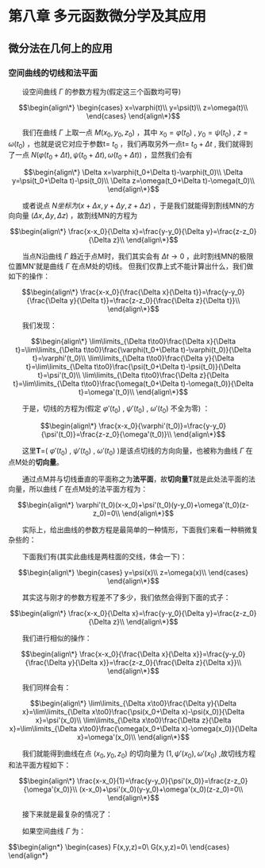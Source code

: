 # 第八章 多元函数微分学及其应用
## 微分法在几何上的应用

### 空间曲线的切线和法平面
&emsp;&emsp;设空间曲线 $\Gamma$ 的参数方程为(假定这三个函数均可导)

$$\begin{align\*}
\begin{cases}
x=\varphi(t)\\
y=\psi(t)\\
z=\omega(t)\\
\end{cases}
\end{align\*}$$

&emsp;&emsp;我们在曲线 $\Gamma$ 上取一点 $M(x_0,y_0,z_0)$ ，其中 $x_0=\varphi(t_0)$ , $y_0=\psi(t_0)$ , $z=\omega(t_0)$ ，也就是说它对应于参数t= $t_0$ ，我们再取另外一点t= $t_0+\Delta t$ ,
我们就得到了一点 $N(\varphi(t_0+\Delta t),\psi(t_0+\Delta t),\omega(t_0+\Delta t))$ ，显然我们会有

$$\begin{align\*}
\Delta x=\varphi(t_0+\Delta t)-\varphi(t_0)\\
\Delta y=\psi(t_0+\Delta t)-\psi(t_0)\\
\Delta z=\omega(t_0+\Delta t)-\omega(t_0)\\
\end{align\*}$$

&emsp;&emsp;或者说点 $N坐标为(x+\Delta x,y+\Delta y,z+\Delta z)$ ，于是我们就能得到割线MN的方向向量 $(\Delta x,\Delta y,\Delta z)$ ，故割线MN的方程为

$$\begin{align\*}
\frac{x-x_0}{\Delta x}=\frac{y-y_0}{\Delta y}=\frac{z-z_0}{\Delta z}\\
\end{align\*}$$

&emsp;&emsp;当点N沿曲线 $\Gamma$ 趋近于点M时，我们其实会有 $\Delta t\rightarrow 0$ ，此时割线MN的极限位置MN'就是曲线 $\Gamma$ 在点M处的切线。
但我们仅靠上式不能计算出什么，我们做如下的操作：

$$\begin{align\*}
\frac{x-x_0}{\frac{\Delta x}{\Delta t}}=\frac{y-y_0}{\frac{\Delta y}{\Delta t}}=\frac{z-z_0}{\frac{\Delta z}{\Delta t}}\\
\end{align\*}$$

&emsp;&emsp;我们发现：

$$\begin{align\*}
\lim\limits_{\Delta t\to0}\frac{\Delta x}{\Delta t}=\lim\limits_{\Delta t\to0}\frac{\varphi(t_0+\Delta t)-\varphi(t_0)}{\Delta t}=\varphi'(t_0)\\
\lim\limits_{\Delta t\to0}\frac{\Delta y}{\Delta t}=\lim\limits_{\Delta t\to0}\frac{\psi(t_0+\Delta t)-\psi(t_0)}{\Delta t}=\psi'(t_0)\\
\lim\limits_{\Delta t\to0}\frac{\Delta z}{\Delta t}=\lim\limits_{\Delta t\to0}\frac{\omega(t_0+\Delta t)-\omega(t_0)}{\Delta t}=\omega'(t_0)\\
\end{align\*}$$

&emsp;&emsp;于是，切线的方程为(假定 $\varphi'(t_0)$ , $\psi'(t_0)$ , $\omega'(t_0)$ 不全为零) ：

$$\begin{align\*}
\frac{x-x_0}{\varphi'(t_0)}=\frac{y-y_0}{\psi'(t_0)}=\frac{z-z_0}{\omega'(t_0)}\\
\end{align\*}$$

&emsp;&emsp;这里**T**=( $\varphi'(t_0)$ , $\psi'(t_0)$ , $\omega'(t_0)$ )是该点切线的方向向量，也被称为曲线 $\Gamma$ 在点M处的**切向量**。

&emsp;&emsp;通过点M并与切线垂直的平面称之为**法平面**，故**切向量T**就是此处法平面的法向量，所以曲线 $\Gamma$ 在点M处的法平面方程为：

$$\begin{align\*}
\varphi'(t_0)(x-x_0)+\psi'(t_0)(y-y_0)+\omega'(t_0)(z-z_0)=0\\
\end{align\*}$$

&emsp;&emsp;实际上，给出曲线的参数方程是最简单的一种情形，下面我们来看一种稍微复杂些的：

&emsp;&emsp;下面我们有(其实此曲线是两柱面的交线，体会一下)：

$$\begin{align\*}
\begin{cases}
y=\psi(x)\\
z=\omega(x)\\
\end{cases}
\end{align\*}$$

&emsp;&emsp;其实这与刚才的参数方程差不了多少，我们依然会得到下面的式子：

$$\begin{align\*}
\frac{x-x_0}{\Delta x}=\frac{y-y_0}{\Delta y}=\frac{z-z_0}{\Delta z}\\
\end{align\*}$$

&emsp;&emsp;我们进行相似的操作：

$$\begin{align\*}
\frac{x-x_0}{\frac{\Delta x}{\Delta x}}=\frac{y-y_0}{\frac{\Delta y}{\Delta x}}=\frac{z-z_0}{\frac{\Delta z}{\Delta x}}\\
\end{align\*}$$

&emsp;&emsp;我们同样会有：

$$\begin{align\*}
\lim\limits_{\Delta x\to0}\frac{\Delta y}{\Delta x}=\lim\limits_{\Delta x\to0}\frac{\psi(x_0+\Delta x)-\psi(x_0)}{\Delta x}=\psi'(x_0)\\
\lim\limits_{\Delta x\to0}\frac{\Delta z}{\Delta x}=\lim\limits_{\Delta x\to0}\frac{\omega(x_0+\Delta x)-\omega(x_0)}{\Delta x}=\omega'(x_0)\\
\end{align\*}$$

&emsp;&emsp;我们就能得到曲线在点 $(x_0,y_0,z_0)$ 的切向量为 $(1,\psi'(x_0),\omega'(x_0)$ ,故切线方程和法平面方程如下：

$$\begin{align\*}
\frac{x-x_0}{1}=\frac{y-y_0}{\psi'(x_0)}=\frac{z-z_0}{\omega'(x_0)}\\
(x-x_0)+\psi'(x_0)(y-y_0)+\omega'(x_0)(z-z_0)=0\\
\end{align\*}$$

&emsp;&emsp;接下来就是最复杂的情况了：

&emsp;&emsp;如果空间曲线 $\Gamma$ 为：

$$\begin{align\*}
\begin{cases}
F(x,y,z)=0\\
G(x,y,z)=0\\
\end{cases}
\end{align\*}

&emsp;&emsp;
